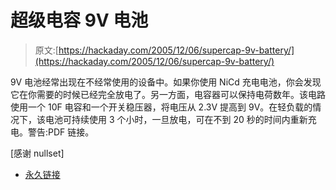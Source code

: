 # 超级电容 9V 电池

> 原文:[https://hackaday.com/2005/12/06/supercap-9v-battery/](https://hackaday.com/2005/12/06/supercap-9v-battery/)

9V 电池经常出现在不经常使用的设备中。如果你使用 NiCd 充电电池，你会发现它在你需要的时候已经完全放电了。另一方面，电容器可以保持电荷数年。该电路使用一个 10F 电容和一个开关稳压器，将电压从 2.3V 提高到 9V。在轻负载的情况下，该电池可持续使用 3 个小时，一旦放电，可在不到 20 秒的时间内重新充电。警告:PDF 链接。

[感谢 nullset]

*   [永久链接](http://www.bairesrobotics.com.ar/elektor/10-2003%20SuperCap%20Battery.pdf)